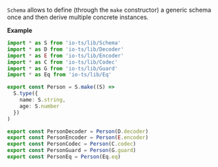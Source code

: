 `Schema` allows to define (through the `make` constructor) a generic schema once and then derive multiple concrete instances.

**Example**

```ts
import * as S from 'io-ts/lib/Schema'
import * as D from 'io-ts/lib/Decoder'
import * as E from 'io-ts/lib/Encoder'
import * as C from 'io-ts/lib/Codec'
import * as G from 'io-ts/lib/Guard'
import * as Eq from 'io-ts/lib/Eq'

export const Person = S.make((S) =>
  S.type({
    name: S.string,
    age: S.number
  })
)

export const PersonDecoder = Person(D.decoder)
export const PersonEncoder = Person(E.encoder)
export const PersonCodec = Person(C.codec)
export const PersonGuard = Person(G.guard)
export const PersonEq = Person(Eq.eq)
```
